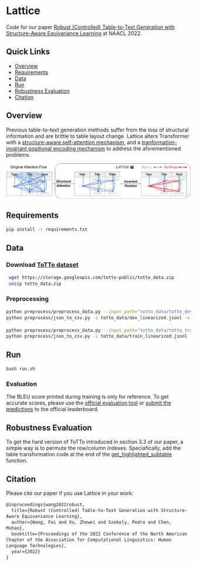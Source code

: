 # Lattice
Code for our paper [Robust (Controlled) Table-to-Text Generation with Structure-Aware Equivariance Learning](https://arxiv.org/abs/2205.03972) at NAACL 2022.

## Quick Links
  - [Overview](#overview)
  - [Requirements](#requirements)
  - [Data](#data)
  - [Run](#run)
  - [Robustness Evaluation](#robustness-evaluation)
  - [Citation](#citation)

## Overview
Previous table-to-text generation methods suffer from the loss of structural information and are brittle to table layout change. Lattice alters Transformer with a [structure-aware self-attention mechanism](model/structural_attention.py), and a [tranformation-invariant positional encoding mechanism](model/invariant_position.py) to address the aforementioned problems.

![](figure/model.png)


## Requirements
```bash
pip install -r requirements.txt
```


## Data

### Download [ToTTo dataset](https://github.com/google-research-datasets/totto)
```bash
 wget https://storage.googleapis.com/totto-public/totto_data.zip
 unzip totto_data.zip
```

### Preprocessing
```bash
python preprocess/preprocess_data.py --input_path="totto_data/totto_dev_data.jsonl" --output_path="totto_data/dev_linearized.jsonl"
python preprocess/json_to_csv.py -i totto_data/dev_linearized.jsonl -o totto_data/dev.csv

python preprocess/preprocess_data.py --input_path="totto_data/totto_train_data.jsonl" --output_path="totto_data/train_linearized.jsonl"
python preprocess/json_to_csv.py -i totto_data/train_linearized.jsonl -o totto_data/train.csv
```

## Run
```bash
bash run.sh
```

### Evaluation
The BLEU score printed during training is only for reference. 
To get accurate scores, please use the [official evaluation tool](https://github.com/google-research/language/tree/master/language/totto) or [submit the predictions](https://forms.gle/AcF9TRqWrPhPzztt7) to the official leaderboard.

## Robustness Evaluation
To get the hard version of ToTTo introduced in section 3.3 of our paper, a simple way is to permute the row/column indexes. Speciafically, add the table transformation code at the end of the [get_highlighted_subtable](https://github.com/luka-group/Lattice/blob/3cb2dab5769052e189a16f98022278cc4e9e12f8/preprocess/preprocess_utils.py#L64) function.

## Citation
Please cite our paper if you use Lattice in your work:
```
@inproceedings{wang2022robust,
  title={Robust (Controlled) Table-to-Text Generation with Structure-Aware Equivariance Learning},
  author={Wang, Fei and Xu, Zhewei and Szekely, Pedro and Chen, Muhao},
  booktitle={Proceedings of the 2022 Conference of the North American Chapter of the Association for Computational Linguistics: Human Language Technologies},
  year={2022}
}
```
